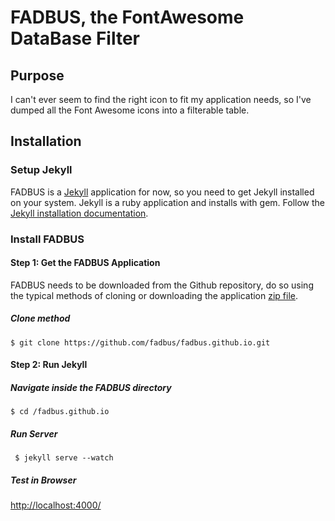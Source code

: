 # FADBUS, the FontAwesome DataBase Filter

## Purpose
I can't ever seem to find the right icon to fit my application needs, so I've dumped all the Font Awesome icons into a filterable table.

## Installation

### Setup Jekyll
FADBUS is a [Jekyll][1] application for now, so you need to get Jekyll installed on your system.  Jekyll is a ruby application and installs with gem.  Follow the [Jekyll installation documentation][2].

### Install FADBUS
#### Step 1: Get the FADBUS Application

FADBUS needs to be downloaded from the Github repository, do so using the typical methods of cloning or downloading the application [zip file][3].

##### Clone method

    $ git clone https://github.com/fadbus/fadbus.github.io.git

#### Step 2: Run Jekyll

##### Navigate inside the FADBUS directory

    $ cd /fadbus.github.io

##### Run Server

     $ jekyll serve --watch

##### Test in Browser

[http://localhost:4000/][4]


  [1]: http://jekyllrb.com/
  [2]: http://jekyllrb.com/docs/installation/
  [3]: https://github.com/fadbus/fadbus.github.io/archive/master.zip
  [4]: http://localhost:4000/